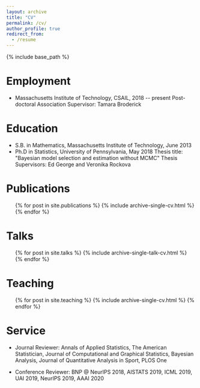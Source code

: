 ```yaml
---
layout: archive
title: "CV"
permalink: /cv/
author_profile: true
redirect_from:
  - /resume
---
```


{% include base_path %}

Employment
======
* Massachusetts Institute of Technology, CSAIL, 2018 -- present
  Post-doctoral Association
  Supervisor: Tamara Broderick

Education
======
* S.B. in Mathematics, Massachusetts Institute of Technology, June 2013
* Ph.D in Statistics, University of Pennsylvania, May 2018
  Thesis title: "Bayesian model selection and estimation without MCMC"
  Thesis Supervisors: Ed George and Veronika Rockova

Publications
======
  <ul>{% for post in site.publications %}
    {% include archive-single-cv.html %}
  {% endfor %}</ul>
  
Talks
======
  <ul>{% for post in site.talks %}
    {% include archive-single-talk-cv.html %}
  {% endfor %}</ul>
  
Teaching
======
  <ul>{% for post in site.teaching %}
    {% include archive-single-cv.html %}
  {% endfor %}</ul>
  
Service
======
* Journal Reviewer: Annals of Applied Statistics, The American Statistician, Journal of Computational and Graphical Statistics, Bayesian Analysis, Journal of Quantitative Analysis in Sport, PLOS One

* Conference Reviewer: BNP @ NeurIPS 2018, AISTATS 2019, ICML 2019, UAI 2019, NeurIPS 2019, AAAI 2020 
